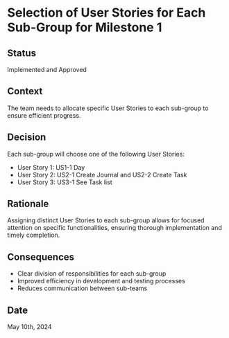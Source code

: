 # Selection of User Stories for Each Sub-Group for Milestone 1

## Status
Implemented and Approved

## Context
The team needs to allocate specific User Stories to each sub-group to ensure efficient progress.

## Decision
Each sub-group will choose one of the following User Stories:
- User Story 1: US1-1 Day 
- User Story 2: US2-1 Create Journal and US2-2 Create Task
- User Story 3: US3-1 See Task list

## Rationale
Assigning distinct User Stories to each sub-group allows for focused attention on specific functionalities, ensuring thorough implementation and timely completion. 

## Consequences
- Clear division of responsibilities for each sub-group
- Improved efficiency in development and testing processes
- Reduces communication between sub-teams

## Date
May 10th, 2024
